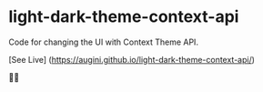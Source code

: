 # light-dark-theme-context-api

Code for changing the UI with Context Theme API.

[See Live] (https://augini.github.io/light-dark-theme-context-api/)

🚀🚀
